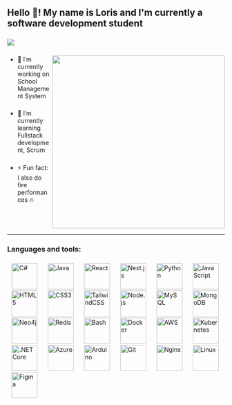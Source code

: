<h2 align="left">Hello 👋! My name is Loris and I'm currently a software development student</h2>

###

<div align="left">
  <img src="https://visitor-badge.laobi.icu/badge?page_id=lorisjon.lorisjon&left_color=black&right_color=forestgreen&left_text=Profile%20vistors"  />
</div>

###
<img src="https://user-images.githubusercontent.com/74038190/212748842-9fcbad5b-6173-4175-8a61-521f3dbb7514.gif" align="right" width="400" />

<ul>

  ###

  
  <li>🔭 I’m currently working on School Management System</li>

  ###

  
  <li>🌱 I’m currently learning Fullstack development, Scrum</li>

  

  ###
<!--
  
  <li>📫 How to reach me / my mail: loris.stahlberg@mail.ch</li> 
-->

 <!-- ### -->
  
  <li>⚡ Fun fact: I also do fire performances 🔥</li>

  ###

  
</ul>




<br clear="all" />


---

###

<h3 align="left">Languages and tools:</h3>

###

<p align="left">
  <span style="padding: 10px"><img src="https://cdn.jsdelivr.net/gh/devicons/devicon/icons/csharp/csharp-original.svg" style="height:60px" alt="C#" /></span>
  <span style="padding: 10px"><img src="https://cdn.jsdelivr.net/gh/devicons/devicon/icons/java/java-original.svg" style="height:60px" alt="Java" /></span>
  <span style="padding: 10px"><img src="https://cdn.jsdelivr.net/gh/devicons/devicon/icons/react/react-original.svg" style="height:60px" alt="React" /></span>
  <span style="padding: 10px"><img src="https://cdn.jsdelivr.net/gh/devicons/devicon/icons/nextjs/nextjs-original.svg" style="height:60px" alt="Next.js" /></span>
  <span style="padding: 10px"><img src="https://cdn.jsdelivr.net/gh/devicons/devicon/icons/python/python-original.svg" style="height:60px" alt="Python" /></span>
  <span style="padding: 10px"><img src="https://cdn.jsdelivr.net/gh/devicons/devicon/icons/javascript/javascript-original.svg" style="height:60px" alt="JavaScript" /></span>
  <span style="padding: 10px"><img src="https://cdn.jsdelivr.net/gh/devicons/devicon/icons/html5/html5-original.svg" style="height:60px" alt="HTML5" /></span>
  <span style="padding: 10px"><img src="https://cdn.jsdelivr.net/gh/devicons/devicon/icons/css3/css3-original.svg" style="height:60px" alt="CSS3" /></span>
  <span style="padding: 10px"><img src="https://cdn.jsdelivr.net/gh/devicons/devicon/icons/tailwindcss/tailwindcss-original-wordmark.svg" style="height:60px" alt="TailwindCSS" /></span>
  <span style="padding: 10px"><img src="https://cdn.jsdelivr.net/gh/devicons/devicon/icons/nodejs/nodejs-original.svg" style="height:60px" alt="Node.js" /></span>
  <span style="padding: 10px"><img src="https://cdn.jsdelivr.net/gh/devicons/devicon/icons/mysql/mysql-original.svg" style="height:60px" alt="MySQL" /></span>
  <span style="padding: 10px"><img src="https://cdn.jsdelivr.net/gh/devicons/devicon/icons/mongodb/mongodb-original.svg" style="height:60px" alt="MongoDB" /></span>
  <span style="padding: 10px"><img src="https://cdn.jsdelivr.net/gh/devicons/devicon/icons/neo4j/neo4j-original.svg" style="height:60px" alt="Neo4j" /></span>
  <span style="padding: 10px"><img src="https://cdn.jsdelivr.net/gh/devicons/devicon/icons/redis/redis-original.svg" style="height:60px" alt="Redis" /></span>
  <span style="padding: 10px"><img src="https://cdn.jsdelivr.net/gh/devicons/devicon/icons/bash/bash-original.svg" style="height:60px" alt="Bash" /></span>
  <span style="padding: 10px"><img src="https://cdn.jsdelivr.net/gh/devicons/devicon/icons/docker/docker-original.svg" style="height:60px" alt="Docker" /></span>
  <span style="padding: 10px"><img src="https://cdn.jsdelivr.net/gh/devicons/devicon/icons/amazonwebservices/amazonwebservices-line-wordmark.svg" style="height:60px" alt="AWS" /></span>
  <span style="padding: 10px"><img src="https://cdn.jsdelivr.net/gh/devicons/devicon/icons/kubernetes/kubernetes-plain.svg" style="height:60px" alt="Kubernetes" /></span>
  <span style="padding: 10px"><img src="https://cdn.jsdelivr.net/gh/devicons/devicon/icons/dotnetcore/dotnetcore-original.svg" style="height:60px" alt=".NET Core" /></span>
  <span style="padding: 10px"><img src="https://cdn.jsdelivr.net/gh/devicons/devicon/icons/azure/azure-original.svg" style="height:60px" alt="Azure" /></span>
  <span style="padding: 10px"><img src="https://cdn.jsdelivr.net/gh/devicons/devicon/icons/arduino/arduino-original.svg" style="height:60px" alt="Arduino" /></span>
  <span style="padding: 10px"><img src="https://cdn.jsdelivr.net/gh/devicons/devicon/icons/git/git-original.svg" style="height:60px" alt="Git" /></span>
  <span style="padding: 10px"><img src="https://cdn.jsdelivr.net/gh/devicons/devicon/icons/nginx/nginx-original.svg" style="height:60px" alt="Nginx" /></span>
  <span style="padding: 10px"><img src="https://cdn.jsdelivr.net/gh/devicons/devicon/icons/linux/linux-original.svg" style="height:60px" alt="Linux" /></span>
  <span style="padding: 10px"><img src="https://cdn.jsdelivr.net/gh/devicons/devicon/icons/figma/figma-original.svg" style="height:60px" alt="Figma" /></span>
</p>




<br>
<br>

<!--
---

###

<h4 align="left">My Github Stats (we rarely use github in school)</h4>

###

<div align="center">
  <img src="https://github-readme-stats.vercel.app/api?username=lorisjon&hide_title=false&hide_rank=false&show_icons=true&include_all_commits=true&count_private=true&disable_animations=false&theme=dracula&locale=en&hide_border=false&order=1" height="150" alt="stats graph"  />
  <img src="https://github-readme-stats.vercel.app/api/top-langs?username=lorisjon&locale=en&hide_title=false&layout=compact&card_width=320&langs_count=5&theme=dracula&hide_border=false&order=2" height="150" alt="languages graph"  />
</div>

### -->
